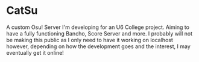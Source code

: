 # CatSu
A custom Osu! Server I'm developing for an U6 College project. Aiming to have a fully functioning Bancho, Score Server and more. I probably will not be making this public as I only need to have it working on localhost however, depending on how the development goes and the interest, I may eventually get it online!
